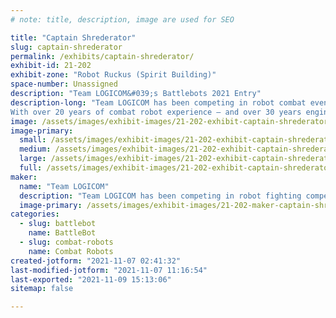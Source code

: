```yaml
---
# note: title, description, image are used for SEO

title: "Captain Shrederator"
slug: captain-shrederator
permalink: /exhibits/captain-shrederator/
exhibit-id: 21-202
exhibit-zone: "Robot Ruckus (Spirit Building)"
space-number: Unassigned
description: "Team LOGICOM&#039;s Battlebots 2021 Entry"
description-long: "Team LOGICOM has been competing in robot combat events since 2001, appearing in every domestic televised robot combat TV show since then. Even competing in several international televised events such as: Robot Wars (UK), King of Bots (CN), and This is Fighting Robots! (CN)
With over 20 years of combat robot experience – and over 30 years engineering experience – our team provides the highest quality competition possible with the biggest and most explosive hits on the show. All while being a household name of the sport. Videos of our fights online have amassed over 5 million views alone."
image: /assets/images/exhibit-images/21-202-exhibit-captain-shrederator-5c2b9f2a-ed42-4e31-9a6b-3d731b160d9a-large.jpeg
image-primary: 
  small: /assets/images/exhibit-images/21-202-exhibit-captain-shrederator-5c2b9f2a-ed42-4e31-9a6b-3d731b160d9a-small.jpeg
  medium: /assets/images/exhibit-images/21-202-exhibit-captain-shrederator-5c2b9f2a-ed42-4e31-9a6b-3d731b160d9a-medium.jpeg
  large: /assets/images/exhibit-images/21-202-exhibit-captain-shrederator-5c2b9f2a-ed42-4e31-9a6b-3d731b160d9a-large.jpeg
  full: /assets/images/exhibit-images/21-202-exhibit-captain-shrederator-5c2b9f2a-ed42-4e31-9a6b-3d731b160d9a-full.jpeg
maker: 
  name: "Team LOGICOM"
  description: "Team LOGICOM has been competing in robot fighting competitions for over 20 years now. We are bringing our entry to Battlebots, Captain Shrederator. "
  image-primary: /assets/images/exhibit-images/21-202-maker-captain-shrederator-fae9748b-aa3c-48d7-88b8-83be1d7babb9-medium.jpeg
categories: 
  - slug: battlebot
    name: BattleBot
  - slug: combat-robots
    name: Combat Robots
created-jotform: "2021-11-07 02:41:32"
last-modified-jotform: "2021-11-07 11:16:54"
last-exported: "2021-11-09 15:13:06"
sitemap: false

---
```

